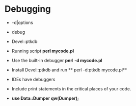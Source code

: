 # Debugging

* -d|options
* debug
* Devel::ptkdb

* Running script **perl mycode.pl**
* Use the built-in debugger **perl -d mycode.pl**
* Install Devel::ptkdb and run ** perl -d:ptkdb mycode.pl**
* IDEs have debuggers
* Include print statements in the critical places of your code.
* **use Data::Dumper qw(Dumper);**



